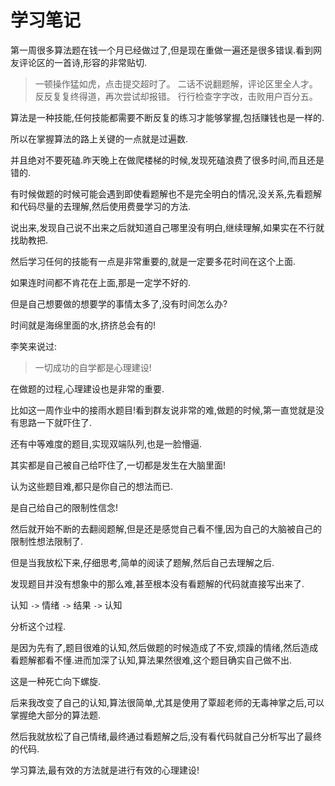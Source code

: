 # 学习笔记

第一周很多算法题在钱一个月已经做过了,但是现在重做一遍还是很多错误.看到网友评论区的一首诗,形容的非常贴切.

> 一顿操作猛如虎，点击提交超时了。
  二话不说翻题解，评论区里全人才。
  反反复复终得道，再次尝试却报错。
  行行检查字字改，击败用户百分五。
  
算法是一种技能,任何技能都需要不断反复的练习才能够掌握,包括赚钱也是一样的.

所以在掌握算法的路上关键的一点就是过遍数.

并且绝对不要死磕.昨天晚上在做爬楼梯的时候,发现死磕浪费了很多时间,而且还是错的.

有时候做题的时候可能会遇到即使看题解也不是完全明白的情况,没关系,先看题解和代码尽量的去理解,然后使用费曼学习的方法.

说出来,发现自己说不出来之后就知道自己哪里没有明白,继续理解,如果实在不行就找助教把.

然后学习任何的技能有一点是非常重要的,就是一定要多花时间在这个上面.

如果连时间都不肯花在上面,那是一定学不好的.

但是自己想要做的想要学的事情太多了,没有时间怎么办?

时间就是海绵里面的水,挤挤总会有的!

李笑来说过:

> 一切成功的自学都是心理建设!

在做题的过程,心理建设也是非常的重要.

比如这一周作业中的接雨水题目!看到群友说非常的难,做题的时候,第一直觉就是没有思路一下就吓住了.

还有中等难度的题目,实现双端队列,也是一脸懵逼.

其实都是自己被自己给吓住了,一切都是发生在大脑里面!

认为这些题目难,都只是你自己的想法而已.

是自己给自己的限制性信念!

然后就开始不断的去翻阅题解,但是还是感觉自己看不懂,因为自己的大脑被自己的限制性想法限制了.

但是当我放松下来,仔细思考,简单的阅读了题解,然后自己去理解之后.

发现题目并没有想象中的那么难,甚至根本没有看题解的代码就直接写出来了.

 认知 `->`  情绪 `->` 结果 `->` 认知
 
分析这个过程.

是因为先有了,题目很难的认知,然后做题的时候造成了不安,烦躁的情绪,然后造成看题解都看不懂.进而加深了认知,算法果然很难,这个题目确实自己做不出.

这是一种死亡向下螺旋.

后来我改变了自己的认知,算法很简单,尤其是使用了覃超老师的无毒神掌之后,可以掌握绝大部分的算法题.

然后我就放松了自己情绪,最终通过看题解之后,没有看代码就自己分析写出了最终的代码.

学习算法,最有效的方法就是进行有效的心理建设!